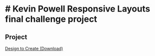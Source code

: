 # # Kevin Powell Responsive Layouts final challenge project
## Project 
[Design to Create (Download)](https://courses.kevinpowell.co/rails/active_storage/blobs/redirect/eyJfcmFpbHMiOnsibWVzc2FnZSI6IkJBaHBBMnNTRlE9PSIsImV4cCI6bnVsbCwicHVyIjoiYmxvYl9pZCJ9fQ==--80496d5e2fc3765966defb557cbe015671e38c50/final-challenge-specs.pdf?disposition=attachment)

<!-- ✔️ -->